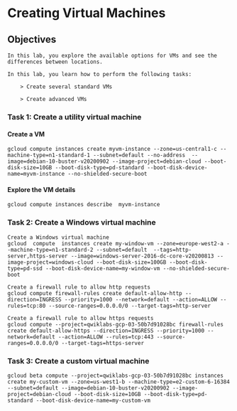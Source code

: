 # Creating Virtual Machines
## Objectives
    In this lab, you explore the available options for VMs and see the differences between locations.

    In this lab, you learn how to perform the following tasks:

        > Create several standard VMs

        > Create advanced VMs


### Task 1: Create a utility virtual machine
#### Create a VM
    gcloud compute instances create myvm-instance --zone=us-central1-c --machine-type=n1-standard-1 --subnet=default --no-address  --image=debian-10-buster-v20200902 --image-project=debian-cloud --boot-disk-size=10GB --boot-disk-type=pd-standard --boot-disk-device-name=myvm-instance --no-shielded-secure-boot  

#### Explore the VM details
    gcloud compute instances describe  myvm-instance 


### Task 2: Create a Windows virtual machine
    Create a Windows virtual machine
    gcloud  compute  instances create my-window-vm --zone=europe-west2-a --machine-type=n1-standard-2 --subnet=default  --tags=http-server,https-server --image=windows-server-2016-dc-core-v20200813 --image-project=windows-cloud --boot-disk-size=100GB --boot-disk-type=pd-ssd --boot-disk-device-name=my-window-vm --no-shielded-secure-boot 

    Create a firewall rule to allow http requests 
    gcloud compute firewall-rules create default-allow-http --direction=INGRESS --priority=1000 --network=default --action=ALLOW --rules=tcp:80 --source-ranges=0.0.0.0/0 --target-tags=http-server

    Create a firewall rule to allow https requests 
    gcloud compute --project=qwiklabs-gcp-03-50b7d91028bc firewall-rules create default-allow-https --direction=INGRESS --priority=1000 --network=default --action=ALLOW --rules=tcp:443 --source-ranges=0.0.0.0/0 --target-tags=https-server

### Task 3: Create a custom virtual machine
    gcloud beta compute --project=qwiklabs-gcp-03-50b7d91028bc instances create my-custom-vm --zone=us-west1-b --machine-type=e2-custom-6-16384 --subnet=default --image=debian-10-buster-v20200902 --image-project=debian-cloud --boot-disk-size=10GB --boot-disk-type=pd-standard --boot-disk-device-name=my-custom-vm  
